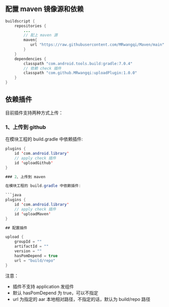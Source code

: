 ## 配置 maven 镜像源和依赖
```java
buildscript {
    repositories {
        ...
        // 配上 maven 源
        maven{
           url "https://raw.githubusercontent.com/MRwangqi/Maven/main"
        }
    }
    dependencies {
        classpath "com.android.tools.build:gradle:7.0.4"
        // 依赖 check 插件
        classpath "com.github.MRwangqi:uploadPlugin:1.0.0"
    }
}
```

## 依赖插件

目前插件支持两种方式上传：

### 1、上传到 github

在模块工程的 build.gradle 中依赖插件:

```java
plugins {
    id 'com.android.library'
    // apply check 插件
    id 'uploadGithub'
}

### 2、上传到 maven

在模块工程的 build.gradle 中依赖插件:

```java
plugins {
    id 'com.android.library'
    // apply check 插件
    id 'uploadMaven'
}

## 配置插件

upload {
    groupId = ""
    artifactId = ""
    version = ""
    hasPomDepend = true
    url = "build/repo"
}
```

注意：
- 插件不支持 application 发组件
- 默认 hasPomDepend 为 true，可以不指定
- url 为指定的 aar 本地相对路径，不指定的话，默认为 build/repo 路径